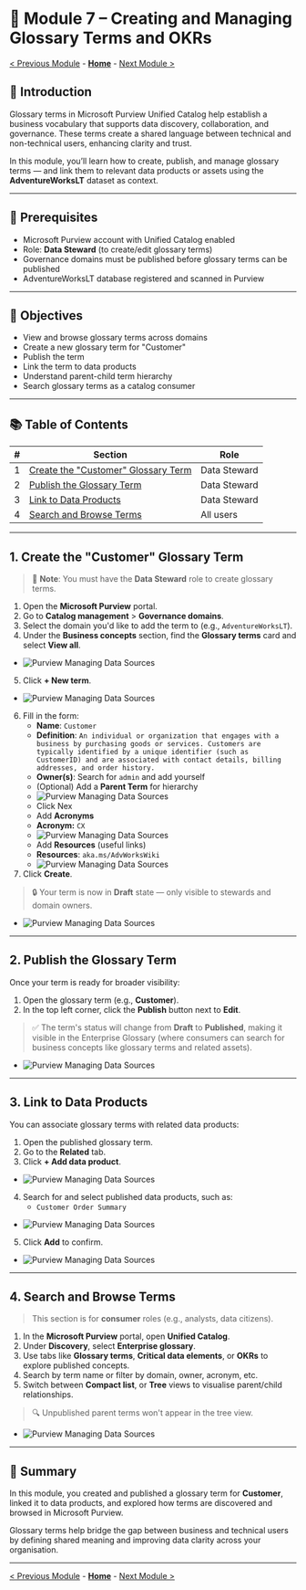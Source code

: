 # 📘 Module 7 – Creating and Managing Glossary Terms and OKRs

[< Previous Module](../modules/module06.md) - **[Home](../README.md)** - [Next Module >](../modules/module08.md)

## 📌 Introduction

Glossary terms in Microsoft Purview Unified Catalog help establish a business vocabulary that supports data discovery, collaboration, and governance. These terms create a shared language between technical and non-technical users, enhancing clarity and trust.

In this module, you’ll learn how to create, publish, and manage glossary terms — and link them to relevant data products or assets using the **AdventureWorksLT** dataset as context.

---

## 🧠 Prerequisites

- Microsoft Purview account with Unified Catalog enabled
- Role: **Data Steward** (to create/edit glossary terms)
- Governance domains must be published before glossary terms can be published
- AdventureWorksLT database registered and scanned in Purview

---

## 🎯 Objectives

- View and browse glossary terms across domains
- Create a new glossary term for "Customer"
- Publish the term
- Link the term to data products
- Understand parent-child term hierarchy
- Search glossary terms as a catalog consumer

---

## 📚 Table of Contents

| #  | Section                                                           | Role          |
|----|--------------------------------------------------------------------|---------------|
| 1  | [Create the "Customer" Glossary Term](#1-create-the-customer-glossary-term) | Data Steward  |
| 2  | [Publish the Glossary Term](#2-publish-the-glossary-term)         | Data Steward  |
| 3  | [Link to Data Products](#3-link-to-data-products)                 | Data Steward  |
| 4  | [Search and Browse Terms](#4-search-and-browse-terms)             | All users     |

---

## 1. Create the "Customer" Glossary Term

> 📝 **Note**: You must have the **Data Steward** role to create glossary terms.

1. Open the **Microsoft Purview** portal.
2. Go to **Catalog management** > **Governance domains**.
3. Select the domain you'd like to add the term to (e.g., `AdventureWorksLT`).
4. Under the **Business concepts** section, find the **Glossary terms** card and select **View all**.
- ![Purview Managing Data Sources](../images/module07/7.1.png)
5. Click **+ New term**.
- ![Purview Managing Data Sources](../images/module07/7.2.png)
6. Fill in the form:
   - **Name**: `Customer`
   - **Definition**:  `An individual or organization that engages with a business by purchasing goods or services. Customers are typically identified by a unique identifier (such as CustomerID) and are associated with contact details, billing addresses, and order history.`  
   - **Owner(s)**: Search for `admin` and add yourself
   - (Optional) Add a **Parent Term** for hierarchy
   - ![Purview Managing Data Sources](../images/module07/7.3.png)
   - Click Nex
   - Add **Acronyms**
   - **Acronym:** `CX`
   - ![Purview Managing Data Sources](../images/module07/7.4.png)
   - Add **Resources** (useful links)
   - **Resources**: `aka.ms/AdvWorksWiki`
    - ![Purview Managing Data Sources](../images/module07/7.5.png)
7. Click **Create**.

> 🔒 Your term is now in **Draft** state — only visible to stewards and domain owners.

- ![Purview Managing Data Sources](../images/module07/7.6.png)

---

## 2. Publish the Glossary Term

Once your term is ready for broader visibility:

1. Open the glossary term (e.g., **Customer**).
2. In the top left corner, click the **Publish** button next to **Edit**.

> ✅ The term's status will change from **Draft** to **Published**, making it visible in the Enterprise Glossary (where consumers can search for business concepts like glossary terms and related assets).

- ![Purview Managing Data Sources](../images/module07/7.7.png)

---

## 3. Link to Data Products

You can associate glossary terms with related data products:

1. Open the published glossary term.
2. Go to the **Related** tab.
3. Click **+ Add data product**.
- ![Purview Managing Data Sources](../images/module07/7.8.png)
4. Search for and select published data products, such as:
   - `Customer Order Summary`
- ![Purview Managing Data Sources](../images/module07/7.9.png)
5. Click **Add** to confirm.
- ![Purview Managing Data Sources](../images/module07/7.10.png)

---

## 4. Search and Browse Terms

> This section is for **consumer** roles (e.g., analysts, data citizens).

1. In the **Microsoft Purview** portal, open **Unified Catalog**.
2. Under **Discovery**, select **Enterprise glossary**.
3. Use tabs like **Glossary terms**, **Critical data elements**, or **OKRs** to explore published concepts.
4. Search by term name or filter by domain, owner, acronym, etc.
5. Switch between **Compact list**, or **Tree** views to visualise parent/child relationships.

> 🔍 Unpublished parent terms won't appear in the tree view.

- ![Purview Managing Data Sources](../images/module07/7.11.png)

---

## 🎉 Summary

In this module, you created and published a glossary term for **Customer**, linked it to data products, and explored how terms are discovered and browsed in Microsoft Purview.

Glossary terms help bridge the gap between business and technical users by defining shared meaning and improving data clarity across your organisation.

---

[< Previous Module](../modules/module06.md) - **[Home](../README.md)** - [Next Module >](../modules/module08.md)
